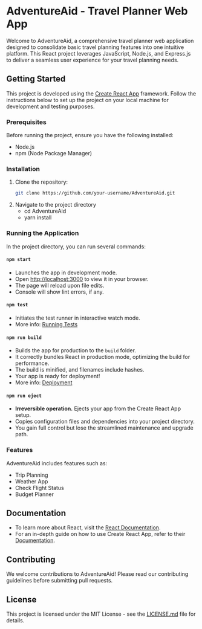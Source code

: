 # AdventureAid - Travel Planner Web App

Welcome to AdventureAid, a comprehensive travel planner web application designed to consolidate basic travel planning features into one intuitive platform. This React project leverages JavaScript, Node.js, and Express.js to deliver a seamless user experience for your travel planning needs.

## Getting Started

This project is developed using the [Create React App](https://github.com/facebook/create-react-app) framework. Follow the instructions below to set up the project on your local machine for development and testing purposes.

### Prerequisites

Before running the project, ensure you have the following installed:
- Node.js
- npm (Node Package Manager)

### Installation

1. Clone the repository:
   ```bash
   git clone https://github.com/your-username/AdventureAid.git

2. Navigate to the project directory
   - cd AdventureAid
   - yarn install

### Running the Application

In the project directory, you can run several commands:

#### `npm start`

- Launches the app in development mode.
- Open [http://localhost:3000](http://localhost:3000) to view it in your browser.
- The page will reload upon file edits.
- Console will show lint errors, if any.

#### `npm test`

- Initiates the test runner in interactive watch mode.
- More info: [Running Tests](https://facebook.github.io/create-react-app/docs/running-tests)

#### `npm run build`

- Builds the app for production to the `build` folder.
- It correctly bundles React in production mode, optimizing the build for performance.
- The build is minified, and filenames include hashes.
- Your app is ready for deployment!
- More info: [Deployment](https://facebook.github.io/create-react-app/docs/deployment)

#### `npm run eject`

- **Irreversible operation.** Ejects your app from the Create React App setup.
- Copies configuration files and dependencies into your project directory.
- You gain full control but lose the streamlined maintenance and upgrade path.

### Features

AdventureAid includes features such as:
- Trip Planning
- Weather App
- Check Flight Status
- Budget Planner

## Documentation

- To learn more about React, visit the [React Documentation](https://reactjs.org/).
- For an in-depth guide on how to use Create React App, refer to their [Documentation](https://facebook.github.io/create-react-app/docs/getting-started).

## Contributing

We welcome contributions to AdventureAid! Please read our contributing guidelines before submitting pull requests.

## License

This project is licensed under the MIT License - see the [LICENSE.md](LICENSE.md) file for details.
